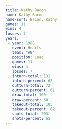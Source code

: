 ```yaml
---
title: Kathy Bacon
name: Kathy Bacon
name-sort: Bacon, Kathy
games: 11
wins: 4
losses: 7
years:
 - year: 1988
   event: Hearts
   team: "AB"
   position: Lead
   games: 11
   wins: 4
   losses: 7
   inturn-total: 131
   inturn-percent: 68
   outturn-total: 72
   outturn-percent: 61
   draw-total: 100
   draw-percent: 68
   takeout-total: 103
   takeout-percent: 62
   shots-total: 203
   shots-percent: 65
---
```

